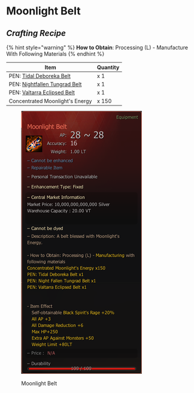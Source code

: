 # Moonlight Belt

## _Crafting Recipe_

{% hint style="warning" %}
**How to Obtain**: Processing (L) - Manufacture With Following Materials
{% endhint %}

| Item                                                                   | Quantity |
| ---------------------------------------------------------------------- | -------- |
| PEN: [Tidal Deboreka Belt](https://bdocodex.com/us/item/12277/#5)      | x 1      |
| PEN: [Nightfallen Tungrad Belt](https://bdocodex.com/us/item/12272/#5) | x 1      |
| PEN: [Valtarra Eclipsed Belt](https://bdocodex.com/us/item/12236/#5)   | x 1      |
| Concentrated Moonlight's Energy                                        | x 150    |

<figure><img src="../../../.gitbook/assets/QQ截图20221102003619.png" alt=""><figcaption><p>Moonlight Belt</p></figcaption></figure>
